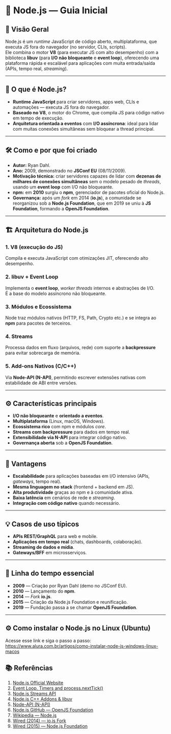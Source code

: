 # 📘 Node.js — Guia Inicial

## 🔎 Visão Geral
Node.js é um *runtime* JavaScript de código aberto, multiplataforma, que executa JS fora do navegador (no servidor, CLIs, scripts).  
Ele combina o motor **V8** (para executar JS com alto desempenho) com a biblioteca **libuv** (para **I/O não bloqueante** e **event loop**), oferecendo uma plataforma rápida e escalável para aplicações com muita entrada/saída (APIs, tempo real, *streaming*).

---

## 🚀 O que é Node.js?
- **Runtime JavaScript** para criar servidores, apps web, CLIs e automações — executa JS fora do navegador.  
- **Baseado no V8**, o motor do Chrome, que compila JS para código nativo em tempo de execução.  
- **Arquitetura orientada a eventos** com **I/O assíncrona**: ideal para lidar com muitas conexões simultâneas sem bloquear a thread principal.

---

## 🛠️ Como e por que foi criado
- **Autor:** Ryan Dahl.  
- **Ano:** 2009, demonstrado no **JSConf EU** (08/11/2009).  
- **Motivação técnica:** criar servidores capazes de lidar com **dezenas de milhares de conexões simultâneas** sem o modelo pesado de *threads*, usando um **event loop** com I/O não bloqueante.  
- **npm:** em **2010** surgiu o **npm**, gerenciador de pacotes oficial do Node.js.  
- **Governança:** após um *fork* em 2014 (**io.js**), a comunidade se reorganizou sob a **Node.js Foundation**, que em 2019 se uniu à **JS Foundation**, formando a **OpenJS Foundation**.

---

## 🏗️ Arquitetura do Node.js

### 1. **V8 (execução do JS)**
Compila e executa JavaScript com otimizações JIT, oferecendo alto desempenho.

### 2. **libuv + Event Loop**
Implementa o **event loop**, *worker threads* internos e abstrações de I/O.  
É a base do modelo assíncrono não bloqueante.

### 3. **Módulos e Ecossistema**
Node traz módulos nativos (HTTP, FS, Path, Crypto etc.) e se integra ao **npm** para pacotes de terceiros.

### 4. **Streams**
Processa dados em fluxo (arquivos, rede) com suporte a **backpressure** para evitar sobrecarga de memória.

### 5. **Add-ons Nativos (C/C++)**
Via **Node-API (N-API)**, permitindo escrever extensões nativas com estabilidade de ABI entre versões.

---

## ⚙️ Características principais
- **I/O não bloqueante** e **orientado a eventos**.  
- **Multiplataforma** (Linux, macOS, Windows).  
- **Ecossistema rico** com npm e módulos *core*.  
- **Streams com backpressure** para dados em tempo real.  
- **Extensibilidade via N-API** para integrar código nativo.  
- **Governança aberta** sob a **OpenJS Foundation**.

---

## 🌟 Vantagens
- **Escalabilidade** para aplicações baseadas em I/O intensivo (APIs, *gateways*, tempo real).  
- **Mesma linguagem no stack** (frontend + backend em JS).  
- **Alta produtividade** graças ao npm e à comunidade ativa.  
- **Baixa latência** em cenários de rede e *streaming*.  
- **Integração com código nativo** quando necessário.

---

## 💡 Casos de uso típicos
- **APIs REST/GraphQL** para web e mobile.  
- **Aplicações em tempo real** (chats, dashboards, colaboração).  
- **Streaming de dados e mídia**.  
- **Gateways/BFF** em microsserviços.

---

## 📅 Linha do tempo essencial
- **2009** — Criação por Ryan Dahl (demo no JSConf EU).  
- **2010** — Lançamento do **npm**.  
- **2014** — *Fork* **io.js**.  
- **2015** — Criação da Node.js Foundation e reunificação.  
- **2019** — Fundação passa a se chamar **OpenJS Foundation**.

---
## ⚙️ Como instalar o Node.js no Linux (Ubuntu)
Acesse esse link e siga o passo a passo:
https://www.alura.com.br/artigos/como-instalar-node-js-windows-linux-macos

## 📚 Referências
1. [Node.js Official Website](https://nodejs.org/)  
2. [Event Loop, Timers and process.nextTick()](https://nodejs.org/en/docs/guides/event-loop-timers-and-nexttick/)  
3. [Node.js Streams API](https://nodejs.org/api/stream.html)  
4. [Node.js C++ Addons & libuv](https://nodejs.org/api/addons.html)  
5. [Node-API (N-API)](https://nodejs.org/api/n-api.html)  
6. [Node.js GitHub — OpenJS Foundation](https://github.com/nodejs/node)  
7. [Wikipedia — Node.js](https://en.wikipedia.org/wiki/Node.js)  
8. [Wired (2014) — io.js Fork](https://www.wired.com/2014/12/io-js/)  
9. [Wired (2015) — Node.js Foundation](https://www.wired.com/2015/06/nodejs/)  

